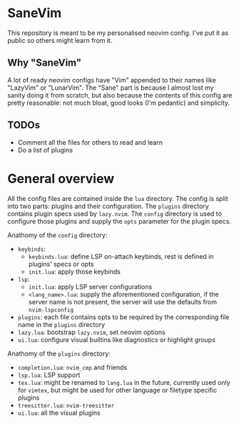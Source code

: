 # SaneVim
This repository is meant to be my personalised neovim config. I've put it as public so others might learn from it.

## Why "SaneVim"
A lot of ready neovim configs have "Vim" appended to their names like "LazyVim" or "LunarVim". The "Sane" part is because I almost lost my sanity doing it from scratch, but also because the contents of this config are pretty reasonable: not much bloat, good looks (I'm pedantic) and simplicity.

## TODOs
- Comment all the files for others to read and learn
- Do a list of plugins

# General overview
All the config files are contained inside the `lua` directory. The config is split into two parts: plugins and their configuration. The `plugins` directory contains plugin specs used by `lazy.nvim`. The `config` directory is used to configure those plugins and supply the `opts` parameter for the plugin specs.

Anathomy of the `config` directory:
- `keybinds`:
  * `keybinds.lua`: define LSP on-attach keybinds, rest is defined in plugins' specs or opts
  * `init.lua`: apply those keybinds
- `lsp`:
  * `init.lua`: apply LSP server configurations
  * `<lang_name>.lua`: supply the aforementioned configuration, if the server name is not present, the server will use the defaults from `nvim-lspconfig`
- `plugins`: each file contains opts to be required by the corresponding file name in the `plugins` directory
- `lazy.lua`: bootstrap `lazy.nvim`, set neovim options
- `ui.lua`: configure visual builtins like diagnostics or highlight groups

Anathomy of the `plugins` directory:
- `completion.lua`: `nvim_cmp` and friends
- `lsp.lua`: LSP support
- `tex.lua`: might be renamed to `lang.lua` in the future, currently used only for `vimtex`, but might be used for other language or filetype specific plugins
- `treesitter.lua`: `nvim-treesitter`
- `ui.lua`: all the visual plugins
